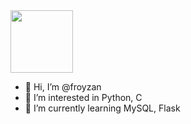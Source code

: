 <div id="header" align="left">
  <img src="https://media.giphy.com/media/1sgetPM00wWqJpVUTl/giphy.gif" width="100"/>
</div>

- 👋 Hi, I’m @froyzan
- 👀 I’m interested in Python, C
- 🌱 I’m currently learning MySQL, Flask

<!---
froyzan/froyzan is a ✨ special ✨ repository because its `README.md` (this file) appears on your GitHub profile.
You can click the Preview link to take a look at your changes.
--->
